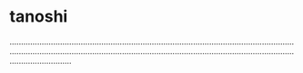 # tanoshi
...................................................................................................................................................................................................................................................................................